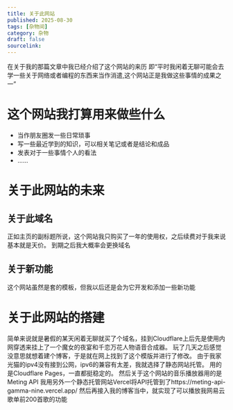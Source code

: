 ```yaml
---
title: 关于此网站
published: 2025-08-30
tags: [杂物间]
category: 杂物
draft: false
sourcelink: 
---
```

在关于我的那篇文章中我已经介绍了这个网站的来历
即“平时我闲着无聊可能会去学一些关于网络或者编程的东西来当作消遣,这个网站正是我做这些事情的成果之一”

# 这个网站我打算用来做些什么
- 当作朋友圈发一些日常琐事
- 写一些最近学到的知识，可以相关笔记或者是结论和成品
- 发表对于一些事情个人的看法
- ......

# 关于此网站的未来
## 关于此域名
正如主页的副标题所说，这个网站我只购买了一年的使用权，之后续费对于我来说基本就是天价。
到期之后我大概率会更换域名
## 关于新功能
这个网站虽然是套的模板，但我以后还是会为它开发和添加一些新功能

# 关于此网站的搭建
简单来说就是暑假的某天闲着无聊就买了个域名，挂到Cloudflare上后先是使用内网穿透来挂上了一个魔女的夜宴和千恋万花人物语音合成器。
玩了几天之后感觉没意思就想着建个博客，于是就在网上找到了这个模版并进行了修改。
由于我家光猫的ipv4没有接到公网，ipv6的兼容有太差，我就选择了静态网站托管。
用的是Cloudflare Pages，一直都挺稳定的。
然后关于这个网站的音乐播放器用的是Meting API
我用另外一个静态托管网站Vercel将API托管到了https://meting-api-gamma-nine.vercel.app/
然后再接入我的博客当中，就实现了可以播放我网易云歌单前200首歌的功能
